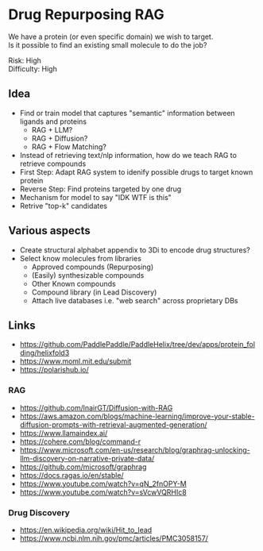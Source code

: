 # Drug Repurposing RAG

We have a protein (or even specific domain) we wish to target.\
Is it possible to find an existing small molecule to do the job?

Risk: High\
Difficulty: High

## Idea

* Find or train model that captures "semantic" information between ligands and proteins
  * RAG + LLM?
  * RAG + Diffusion?
  * RAG + Flow Matching?
* Instead of retrieving text/nlp information, how do we teach RAG to retrieve compounds
* First Step: Adapt RAG system to idenify possible drugs to target known protein
* Reverse Step: Find proteins targeted by one drug
* Mechanism for model to say "IDK WTF is this"
* Retrive "top-k" candidates

## Various aspects

* Create structural alphabet appendix to 3Di to encode drug structures?
* Select know molecules from libraries
  * Approved compounds (Repurposing)
  * (Easily) synthesizable compounds
  * Other Known compounds
  * Compound library (in Lead Discovery)
  * Attach live databases i.e. "web search" across proprietary DBs

## Links

* https://github.com/PaddlePaddle/PaddleHelix/tree/dev/apps/protein_folding/helixfold3
* https://www.moml.mit.edu/submit
* https://polarishub.io/

### RAG

* https://github.com/lnairGT/Diffusion-with-RAG
* https://aws.amazon.com/blogs/machine-learning/improve-your-stable-diffusion-prompts-with-retrieval-augmented-generation/
* https://www.llamaindex.ai/
* https://cohere.com/blog/command-r
* https://www.microsoft.com/en-us/research/blog/graphrag-unlocking-llm-discovery-on-narrative-private-data/
* https://github.com/microsoft/graphrag
* https://docs.ragas.io/en/stable/
* https://www.youtube.com/watch?v=qN_2fnOPY-M
* https://www.youtube.com/watch?v=sVcwVQRHIc8

### Drug Discovery

* https://en.wikipedia.org/wiki/Hit_to_lead
* https://www.ncbi.nlm.nih.gov/pmc/articles/PMC3058157/
